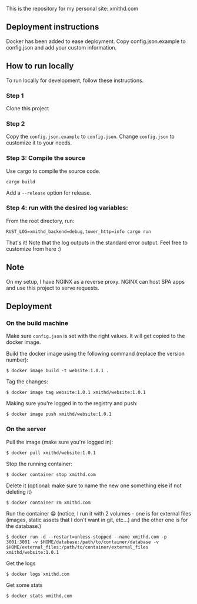 This is the repository for my personal site: xmithd.com

## Deployment instructions
Docker has been added to ease deployment.
Copy config.json.example to config.json and add your custom information.

## How to run locally
To run locally for development, follow these instructions.

### Step 1
Clone this project

### Step 2
Copy the `config.json.example` to `config.json`. Change `config.json` to customize it to your needs.

### Step 3: Compile the source
Use cargo to compile the source code.
```
cargo build
```
Add a `--release` option for release.

### Step 4: run with the desired log variables:
From the root directory, run:
```
RUST_LOG=xmithd_backend=debug,tower_http=info cargo run
```

That's it!
Note that the log outputs in the standard error output.
Feel free to customize from here :)

## Note
On my setup, I have NGINX as a reverse proxy. NGINX can host SPA apps and use this project to serve requests.

## Deployment

### On the build machine

Make sure `config.json` is set with the right values. It will get copied to the docker image.

Build the docker image using the following command (replace the version number):
```
$ docker image build -t website:1.0.1 .
```
Tag the changes:
```
$ docker image tag website:1.0.1 xmithd/website:1.0.1
```
Making sure you're logged in to the registry and push:
```
$ docker image push xmithd/website:1.0.1
```

### On the server

Pull the image (make sure you're logged in):
```
$ docker pull xmithd/website:1.0.1
```

Stop the running container:
```
$ docker container stop xmithd.com
```

Delete it (optional: make sure to name the new one something else if not deleting it)
```
$ docker container rm xmithd.com
```

Run the container 😁
(notice, I run it with 2 volumes - one is for external files (images, static assets that I don't want in git, etc...) and the other one is for the database.)
```
$ docker run -d --restart=unless-stopped --name xmithd.com -p 3001:3001 -v $HOME/database:/path/to/container/database -v $HOME/external_files:/path/to/container/external_files xmithd/website:1.0.1
```
Get the logs
```
$ docker logs xmithd.com
```

Get some stats
```
$ docker stats xmithd.com
```
